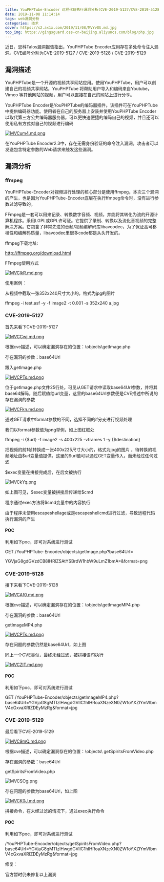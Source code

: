 ```yaml
---
title: YouPHPTube-Encoder 远程代码执行漏洞分析(CVE-2019-5127/CVE-2019-5128/CVE-2019-5129)
date: 2019-11-08 11:14:14
tags: web漏洞分析
categories: 技术
cover: https://s2.ax1x.com/2019/11/08/MVYvOU.md.jpg
top_img: https://gingsguard.oss-cn-beijing.aliyuncs.com/blog/php.jpg
---
```


近日，思科Talos漏洞报告指出，YouPHPTube Encoder应用存在多处命令注入漏洞。CVE编号分别为CVE-2019-5127 / CVE-2019-5128 / CVE-2019-5129

<!--more-->

## 漏洞描述

YouPHPTube是一个开源的视频共享网站应用。使用YouPHPTube，用户可以创建自己的视频共享网站，YouPHPTube 将帮助用户导入和编码来自Youtube，Vimeo 等其他网站的视频，用户可以直接在自己的网站上进行分享。

YouPHPTube Encoder是YouPHPTube的编码器插件，该插件可在YouPHPTube中提供编码器功能。使用者在自己的服务器上安装并使用YouPHPTube Encoder以取代第三方公共编码器服务器，可以更快速便捷的编码自己的视频，并且还可以使用私有方式对自己的视频进行编码

[![MVCum4.md.png](https://s2.ax1x.com/2019/11/08/MVCum4.md.png)](https://imgchr.com/i/MVCum4)

在YouPHPTube Encoder2.3中，存在无需身份验证的命令注入漏洞。攻击者可以发送包含特定参数的Web请求来触发这些漏洞。

## 漏洞分析

### ffmpeg

YouPHPTube-Encoder对视频进行处理的核心部分是使用ffmpeg，本次三个漏洞的产生，也是因为YouPHPTube-Encoder底层在执行ffmpeg命令时，没有进行参数过滤导致的。

FFmpeg是一套可以用来记录、转换数字音频、视频，并能将其转化为流的开源计算机程序。采用LGPL或GPL许可证。它提供了录制、转换以及流化音视频的完整解决方案。它包含了非常先进的音频/视频编解码库libavcodec，为了保证高可移植性和编解码质量，libavcodec里很多code都是从头开发的。

ffmpeg下载地址:

<http://ffmpeg.org/download.html>

FFmpeg使用方式

[![MVClkR.md.png](https://s2.ax1x.com/2019/11/08/MVClkR.md.png)](https://imgchr.com/i/MVClkR)

使用案例：

从视频中截取一张352x240尺寸大小的，格式为jpg的图片   

ffmpeg -i test.asf -y -f image2 -t 0.001 -s 352x240 a.jpg

### CVE-2019-5127

首先来看下CVE-2019-5127

[![MVCCwj.md.png](https://s2.ax1x.com/2019/11/08/MVCCwj.md.png)](https://imgchr.com/i/MVCCwj)

根据cve描述，可以确定漏洞存在的位置：\\objects\\getImage.php

存在漏洞的参数：base64Url

跟入getImage.php

[![MVCPTs.md.png](https://s2.ax1x.com/2019/11/08/MVCPTs.md.png)](https://imgchr.com/i/MVCPTs)

位于getImage.php文件25行处，可见从GET请求中读取base64Url参数，并将其base64解码，随后赋值给url变量，这里的base64Url参数便是CVE描述中所说的存在漏洞的参数

[![MVCFkn.md.png](https://s2.ax1x.com/2019/11/08/MVCFkn.md.png)](https://imgchr.com/i/MVCFkn)

通过GET请求中format参数的不同，选择不同的if分支进行视频处理

我们以format参数值为png举例，如上图红框处

ffmpeg -i {\$url} -f image2 -s 400x225 -vframes 1 -y {\$destination}

把视频的前1帧转换成一张400x225尺寸大小的，格式为jpg的图片 ，待转换的视频地址由\$url变量值提供。这里的\$url值可以通过GET变量传入，而未经过任何过滤

\$exec变量在拼接完成后，在后文被执行

![MVCkYq.png](https://s2.ax1x.com/2019/11/08/MVCkYq.png)

如上图可见，\$exec变量被拼接后传递给\$cmd

程序通过exec方法将\$cmd变量中的内容执行

由于程序未使用escapeshellage或是escapeshellcmd进行过滤，导致远程代码执行漏洞的产生

#### POC

利用如下poc，即可对系统进行测试

GET /YouPHPTube-Encoder/objects/getImage.php?base64Url=

YGVjaG8gdGVzdCB8IHRlZSAtYSBrdW1hbW9uLmZ1bmA=&format=png

### CVE-2019-5128

接下来看下CVE-2019-5128

[![MVCAf0.md.png](https://s2.ax1x.com/2019/11/08/MVCAf0.md.png)](https://imgchr.com/i/MVCAf0)

根据cve描述，可以确定漏洞存在的位置：\\objects\\getImageMP4.php

存在漏洞的参数：base64Url

getImageMP4.php

[![MVCPTs.md.png](https://s2.ax1x.com/2019/11/08/MVCPTs.md.png)](https://imgchr.com/i/MVCPTs)

存在问题的参数仍然是base64Url，如上图

同上一个CVE类似，最终未经过滤，被拼接语句执行

[![MVCZlT.md.png](https://s2.ax1x.com/2019/11/08/MVCZlT.md.png)](https://imgchr.com/i/MVCZlT)

#### POC

利用如下poc，即可对系统进行测试

GET
/YouPHPTube-Encoder/objects/getImageMP4.php?base64Url=YGVjaG8gMTIzIHwgdGVlIC1hIHRoaXNzeXN0ZW1oYXZlYmVlbmV4cGxvaXRlZDEyMzRg&format=jpg

### CVE-2019-5129

最后看下CVE-2019-5129

[![MVC9mQ.md.png](https://s2.ax1x.com/2019/11/08/MVC9mQ.md.png)](https://imgchr.com/i/MVC9mQ)

根据cve描述，可以确定漏洞存在的位置：\\objects\\ getSpiritsFromVideo.php

存在漏洞的参数：base64Url

getSpiritsFromVideo.php

![MVCSOg.png](https://s2.ax1x.com/2019/11/08/MVCSOg.png)

存在问题的参数为base64Url，如上图

[![MVCK0J.md.png](https://s2.ax1x.com/2019/11/08/MVCK0J.md.png)](https://imgchr.com/i/MVCK0J)

拼接命令，在未经过滤的情况下，通过exec执行命令

#### POC

利用如下poc，即可对系统进行测试

/YouPHPTube-Encoder/objects/getSpiritsFromVideo.php?base64Url=YGVjaG8gMTIzIHwgdGVlIC1hIHRoaXNzeXN0ZW1oYXZlYmVlbmV4cGxvaXRlZDEyMzRg&format=jpg

修复：

官方暂时仍未修复以上漏洞